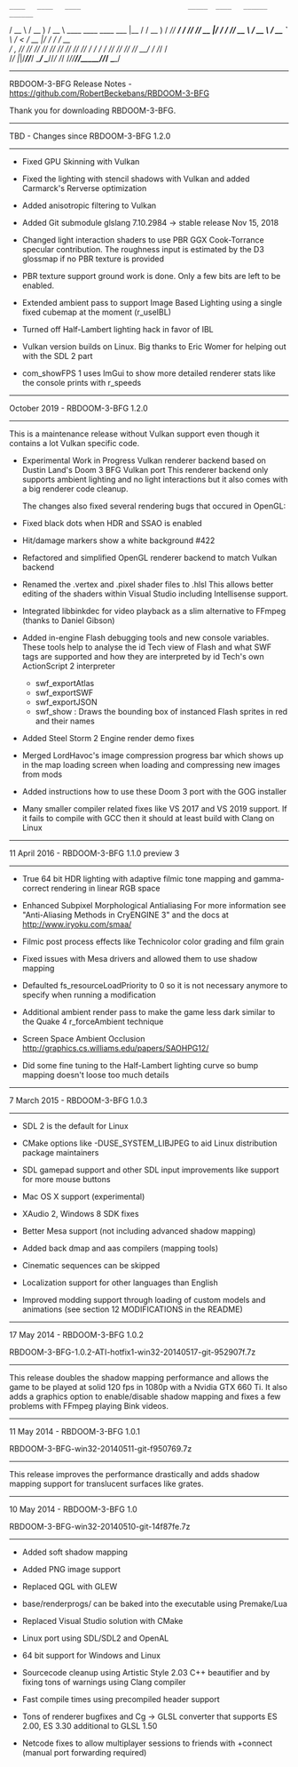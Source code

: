     ____   ____   ____                           _____  ____   ______ ______
   / __ \ / __ ) / __ \ ____   ____   ____ ___  |__  / / __ ) / ____// ____/
  / /_/ // __  |/ / / // __ \ / __ \ / __ `__ \  /_ < / __  |/ /_   / / __  
 / _, _// /_/ // /_/ // /_/ // /_/ // / / / / /___/ // /_/ // __/  / /_/ /  
/_/ |_|/_____//_____/ \____/ \____//_/ /_/ /_//____//_____//_/     \____/   
_________________________________________


RBDOOM-3-BFG Release Notes - https://github.com/RobertBeckebans/RBDOOM-3-BFG

Thank you for downloading RBDOOM-3-BFG.



_______________________________________

TBD - Changes since RBDOOM-3-BFG 1.2.0
_______________________________

- Fixed GPU Skinning with Vulkan

- Fixed the lighting with stencil shadows with Vulkan and added Carmarck's Rerverse optimization

- Added anisotropic filtering to Vulkan

- Added Git submodule glslang 7.10.2984 -> stable release Nov 15, 2018

- Changed light interaction shaders to use PBR GGX Cook-Torrance specular contribution. The roughness input is estimated by the D3 glossmap if no PBR texture is provided

- PBR texture support ground work is done. Only a few bits are left to be enabled.

- Extended ambient pass to support Image Based Lighting using a single fixed cubemap at the moment (r_useIBL)

- Turned off Half-Lambert lighting hack in favor of IBL

- Vulkan version builds on Linux. Big thanks to Eric Womer for helping out with the SDL 2 part

- com_showFPS 1 uses ImGui to show more detailed renderer stats like the console prints with r_speeds



_______________________________________

October 2019 - RBDOOM-3-BFG 1.2.0
_______________________________

This is a maintenance release without Vulkan support even though it contains a lot Vulkan specific code.

- Experimental Work in Progress Vulkan renderer backend based on Dustin Land's Doom 3 BFG Vulkan port
  This renderer backend only supports ambient lighting and no light interactions but it also comes with a big renderer code cleanup.

  The changes also fixed several rendering bugs that occured in OpenGL:
  
- Fixed black dots when HDR and SSAO is enabled

- Hit/damage markers show a white background #422

- Refactored and simplified OpenGL renderer backend to match Vulkan backend

- Renamed the .vertex and .pixel shader files to .hlsl
  This allows better editing of the shaders within Visual Studio including Intellisense support.

- Integrated libbinkdec for video playback as a slim alternative to FFmpeg (thanks to Daniel Gibson)

- Added in-engine Flash debugging tools and new console variables.
  These tools help to analyse the id Tech view of Flash and what SWF tags are supported and how they are interpreted
  by id Tech's own ActionScript 2 interpreter
	- swf_exportAtlas
	- swf_exportSWF
	- swf_exportJSON
	- swf_show : Draws the bounding box of instanced Flash sprites in red and their names

- Added Steel Storm 2 Engine render demo fixes

- Merged LordHavoc's image compression progress bar which shows up in the map loading screen
  when loading and compressing new images from mods
  
- Added instructions how to use these Doom 3 port with the GOG installer

- Many smaller compiler related fixes like VS 2017 and VS 2019 support.
  If it fails to compile with GCC then it should at least build with Clang on Linux


_______________________________________

11 April 2016 - RBDOOM-3-BFG 1.1.0 preview 3
_______________________________

- True 64 bit HDR lighting with adaptive filmic tone mapping and gamma-correct rendering in linear RGB space

- Enhanced Subpixel Morphological Antialiasing
	For more information see "Anti-Aliasing Methods in CryENGINE 3" and the docs at http://www.iryoku.com/smaa/
- Filmic post process effects like Technicolor color grading and film grain

- Fixed issues with Mesa drivers and allowed them to use shadow mapping

- Defaulted fs_resourceLoadPriority to 0 so it is not necessary anymore to specify when running a modification

- Additional ambient render pass to make the game less dark similar to the Quake 4 r_forceAmbient technique

- Screen Space Ambient Occlusion http://graphics.cs.williams.edu/papers/SAOHPG12/

- Did some fine tuning to the Half-Lambert lighting curve so bump mapping doesn't loose too much details


_______________________________________

7 March 2015 - RBDOOM-3-BFG 1.0.3
_______________________________

- SDL 2 is the default for Linux

- CMake options like -DUSE_SYSTEM_LIBJPEG to aid Linux distribution package maintainers

- SDL gamepad support and other SDL input improvements like support for more mouse buttons

- Mac OS X support (experimental)

- XAudio 2, Windows 8 SDK fixes

- Better Mesa support (not including advanced shadow mapping)

- Added back dmap and aas compilers (mapping tools)

- Cinematic sequences can be skipped

- Localization support for other languages than English

- Improved modding support through loading of custom models and animations (see section 12 MODIFICATIONS in the README)



_______________________________________

17 May 2014 - RBDOOM-3-BFG 1.0.2

RBDOOM-3-BFG-1.0.2-ATI-hotfix1-win32-20140517-git-952907f.7z
_______________________________

This release doubles the shadow mapping performance and allows the game to be played at solid 120 fps in 1080p with a Nvidia GTX 660 Ti.
It also adds a graphics option to enable/disable shadow mapping and fixes a few problems with FFmpeg playing Bink videos.



_______________________________________

11 May 2014 - RBDOOM-3-BFG 1.0.1

RBDOOM-3-BFG-win32-20140511-git-f950769.7z
_______________________________

This release improves the performance drastically and adds shadow mapping support for translucent surfaces like grates.


_______________________________________

10 May 2014 - RBDOOM-3-BFG 1.0

RBDOOM-3-BFG-win32-20140510-git-14f87fe.7z
_______________________________

- Added soft shadow mapping

- Added PNG image support

- Replaced QGL with GLEW

- base/renderprogs/ can be baked into the executable using Premake/Lua

- Replaced Visual Studio solution with CMake

- Linux port using SDL/SDL2 and OpenAL

- 64 bit support for Windows and Linux

- Sourcecode cleanup using Artistic Style 2.03 C++ beautifier and by fixing tons of warnings using Clang compiler

- Fast compile times using precompiled header support

- Tons of renderer bugfixes and Cg -> GLSL converter that supports ES 2.00, ES 3.30 additional to GLSL 1.50

- Netcode fixes to allow multiplayer sessions to friends with +connect <ip of friend> (manual port forwarding required)






